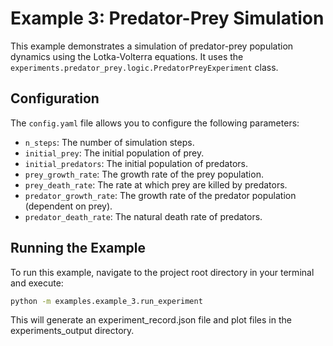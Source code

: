 # Example 3: Predator-Prey Simulation

This example demonstrates a simulation of predator-prey population dynamics using the Lotka-Volterra equations.  It uses the `experiments.predator_prey.logic.PredatorPreyExperiment` class.

## Configuration

The `config.yaml` file allows you to configure the following parameters:

*   `n_steps`: The number of simulation steps.
*   `initial_prey`: The initial population of prey.
*   `initial_predators`: The initial population of predators.
*   `prey_growth_rate`: The growth rate of the prey population.
*   `prey_death_rate`: The rate at which prey are killed by predators.
*   `predator_growth_rate`: The growth rate of the predator population (dependent on prey).
*   `predator_death_rate`: The natural death rate of predators.

## Running the Example

To run this example, navigate to the project root directory in your terminal and execute:

```bash
python -m examples.example_3.run_experiment

```

This will generate an experiment_record.json file and plot files in the experiments_output directory.

